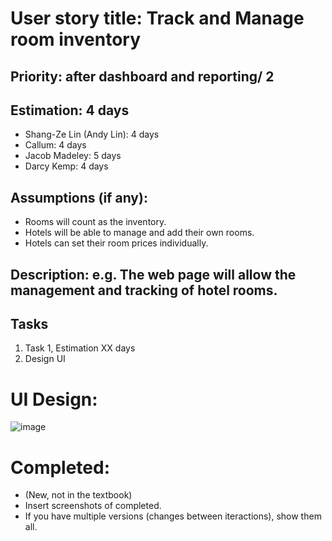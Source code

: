 # User story title: Track and Manage room inventory

## Priority: after dashboard and reporting/ 2 

## Estimation: 4 days

* Shang-Ze Lin (Andy Lin): 4 days
* Callum: 4 days
* Jacob Madeley: 5 days
* Darcy Kemp: 4 days

## Assumptions (if any):
* Rooms will count as the inventory. 
* Hotels will be able to manage and add their own rooms.
* Hotels can set their room prices individually.

## Description: e.g. The web page will allow the management and tracking of hotel rooms. 

## Tasks

1. Task 1, Estimation XX days
2. Design UI

# UI Design:
![image](https://github.com/JacobMadeley/cp3407-project-v2024/assets/110138379/17dda377-38e2-4d98-9532-6a2a582b08b3)


# Completed:
* (New, not in the textbook) 
* Insert screenshots of completed. 
* If you have multiple versions (changes between iteractions), show them all.
